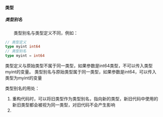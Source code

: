 #### 类型

##### 类型别名
&emsp;&emsp;类型别名与类型定义不同，例如：
```go
// 类型定义
type myint int64
// 类型别名
type myint = int64
```
类型定义与原始类型不属于同一类型，如果参数是int64类型，不可以传入类型myint的变量。
类型别名与原始类型属于同一类型，如果参数是int64，可以传入类型为myint的变量

类型别名的用处：
1. 重构代码时，可以将旧类型作为类型别名，指向新的类型，新旧代码中使用的新旧类型都会被视为同一类型，对旧代码不会产生影响
2. 
